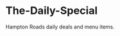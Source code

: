 # The-Daily-Special
Hampton Roads daily deals and menu items.
<!-- HTML for the social preview -->
<meta property="og:url" content="https://www.thedailyspecial.com/">
<meta property="og:type" content="website">
<meta property="og:title" content="The Daily Special - Find the best daily specials in town">
<meta property="og:description" content="Discover the best daily specials in town at The Daily Special. Find restaurants by location, cuisine, price range, and more. Make reservations and read reviews from other diners.">
<meta property="og:image" content="https://www.thedailyspecial.com/preview.jpg">
